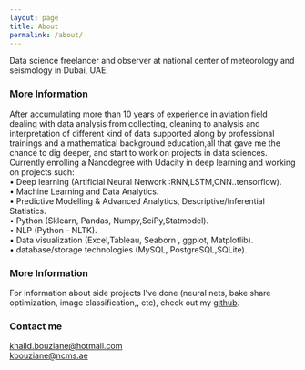 ```yaml
---
layout: page
title: About
permalink: /about/
---
```


Data science freelancer and observer at national center of meteorology and seismology in Dubai, UAE.

### More Information
After accumulating more than 10 years of experience in aviation field dealing with data analysis from collecting, cleaning to analysis and interpretation of different kind of data supported along by professional trainings and a mathematical background education,all that gave me the chance to dig deeper, and start to work on projects in data sciences.
Currently enrolling a Nanodegree with Udacity in deep learning and working on projects such:<br />
• Deep learning (Artificial Neural Network :RNN,LSTM,CNN..tensorflow).<br />
• Machine Learning and Data Analytics.<br />
• Predictive Modelling & Advanced Analytics, Descriptive/Inferential Statistics.<br /> 
• Python (Sklearn, Pandas, Numpy,SciPy,Statmodel).<br /> 
• NLP (Python - NLTK).<br /> 
• Data visualization (Excel,Tableau, Seaborn , ggplot, Matplotlib).<br />
• database/storage technologies (MySQL, PostgreSQL,SQLite).<br />

### More Information
For information about side projects I've done (neural nets, bake share optimization, image classification,, etc), check out my <a href="https://github.com/khalidbouziane"  target="_blank">github</a>.



### Contact me

[khalid.bouziane@hotmail.com](mailto:khalid.bouziane@hotmail.com)<br />
[kbouziane@ncms.ae](mailto:kbouziane@ncms.ae)
